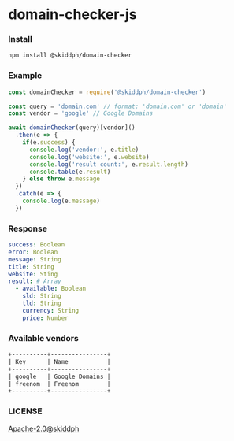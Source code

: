 # domain-checker-js

### Install

```bash
npm install @skiddph/domain-checker
```

### Example
```js
const domainChecker = require('@skiddph/domain-checker')

const query = 'domain.com' // format: 'domain.com' or 'domain'
const vendor = 'google' // Google Domains

await domainChecker(query)[vendor]()
  .then(e => {
    if(e.success) {
      console.log('vendor:', e.title)
      console.log('website:', e.website)
      console.log('result count:', e.result.length)
      console.table(e.result)  
    } else throw e.message
  })
  .catch(e => {
    console.log(e.message)
  })
```

### Response
```yaml
success: Boolean
error: Boolean
message: String
title: String
website: Sting
result: # Array
  - available: Boolean
    sld: String
    tld: String
    currency: String
    price: Number
```

### Available vendors
```txt
+----------+----------------+
| Key      | Name           |
+----------+----------------+
| google   | Google Domains |
| freenom  | Freenom        |
+----------+----------------+
```

### LICENSE
[Apache-2.0](https://www.apache.org/licenses/LICENSE-2.0)[@skiddph](https://github.com/skiddph)